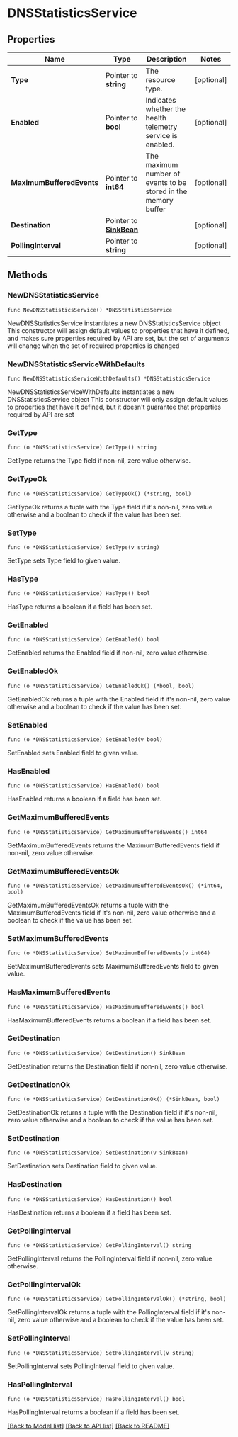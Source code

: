 # DNSStatisticsService

## Properties

Name | Type | Description | Notes
------------ | ------------- | ------------- | -------------
**Type** | Pointer to **string** | The resource type. | [optional] 
**Enabled** | Pointer to **bool** | Indicates whether the health telemetry service is enabled. | [optional] 
**MaximumBufferedEvents** | Pointer to **int64** | The maximum number of events to be stored in the memory buffer | [optional] 
**Destination** | Pointer to [**SinkBean**](SinkBean.md) |  | [optional] 
**PollingInterval** | Pointer to **string** |  | [optional] 

## Methods

### NewDNSStatisticsService

`func NewDNSStatisticsService() *DNSStatisticsService`

NewDNSStatisticsService instantiates a new DNSStatisticsService object
This constructor will assign default values to properties that have it defined,
and makes sure properties required by API are set, but the set of arguments
will change when the set of required properties is changed

### NewDNSStatisticsServiceWithDefaults

`func NewDNSStatisticsServiceWithDefaults() *DNSStatisticsService`

NewDNSStatisticsServiceWithDefaults instantiates a new DNSStatisticsService object
This constructor will only assign default values to properties that have it defined,
but it doesn't guarantee that properties required by API are set

### GetType

`func (o *DNSStatisticsService) GetType() string`

GetType returns the Type field if non-nil, zero value otherwise.

### GetTypeOk

`func (o *DNSStatisticsService) GetTypeOk() (*string, bool)`

GetTypeOk returns a tuple with the Type field if it's non-nil, zero value otherwise
and a boolean to check if the value has been set.

### SetType

`func (o *DNSStatisticsService) SetType(v string)`

SetType sets Type field to given value.

### HasType

`func (o *DNSStatisticsService) HasType() bool`

HasType returns a boolean if a field has been set.

### GetEnabled

`func (o *DNSStatisticsService) GetEnabled() bool`

GetEnabled returns the Enabled field if non-nil, zero value otherwise.

### GetEnabledOk

`func (o *DNSStatisticsService) GetEnabledOk() (*bool, bool)`

GetEnabledOk returns a tuple with the Enabled field if it's non-nil, zero value otherwise
and a boolean to check if the value has been set.

### SetEnabled

`func (o *DNSStatisticsService) SetEnabled(v bool)`

SetEnabled sets Enabled field to given value.

### HasEnabled

`func (o *DNSStatisticsService) HasEnabled() bool`

HasEnabled returns a boolean if a field has been set.

### GetMaximumBufferedEvents

`func (o *DNSStatisticsService) GetMaximumBufferedEvents() int64`

GetMaximumBufferedEvents returns the MaximumBufferedEvents field if non-nil, zero value otherwise.

### GetMaximumBufferedEventsOk

`func (o *DNSStatisticsService) GetMaximumBufferedEventsOk() (*int64, bool)`

GetMaximumBufferedEventsOk returns a tuple with the MaximumBufferedEvents field if it's non-nil, zero value otherwise
and a boolean to check if the value has been set.

### SetMaximumBufferedEvents

`func (o *DNSStatisticsService) SetMaximumBufferedEvents(v int64)`

SetMaximumBufferedEvents sets MaximumBufferedEvents field to given value.

### HasMaximumBufferedEvents

`func (o *DNSStatisticsService) HasMaximumBufferedEvents() bool`

HasMaximumBufferedEvents returns a boolean if a field has been set.

### GetDestination

`func (o *DNSStatisticsService) GetDestination() SinkBean`

GetDestination returns the Destination field if non-nil, zero value otherwise.

### GetDestinationOk

`func (o *DNSStatisticsService) GetDestinationOk() (*SinkBean, bool)`

GetDestinationOk returns a tuple with the Destination field if it's non-nil, zero value otherwise
and a boolean to check if the value has been set.

### SetDestination

`func (o *DNSStatisticsService) SetDestination(v SinkBean)`

SetDestination sets Destination field to given value.

### HasDestination

`func (o *DNSStatisticsService) HasDestination() bool`

HasDestination returns a boolean if a field has been set.

### GetPollingInterval

`func (o *DNSStatisticsService) GetPollingInterval() string`

GetPollingInterval returns the PollingInterval field if non-nil, zero value otherwise.

### GetPollingIntervalOk

`func (o *DNSStatisticsService) GetPollingIntervalOk() (*string, bool)`

GetPollingIntervalOk returns a tuple with the PollingInterval field if it's non-nil, zero value otherwise
and a boolean to check if the value has been set.

### SetPollingInterval

`func (o *DNSStatisticsService) SetPollingInterval(v string)`

SetPollingInterval sets PollingInterval field to given value.

### HasPollingInterval

`func (o *DNSStatisticsService) HasPollingInterval() bool`

HasPollingInterval returns a boolean if a field has been set.


[[Back to Model list]](../README.md#documentation-for-models) [[Back to API list]](../README.md#documentation-for-api-endpoints) [[Back to README]](../README.md)


